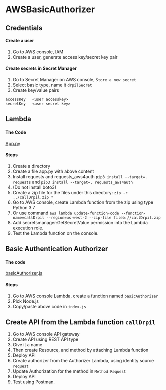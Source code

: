 # AWSBasicAuthorizer
## Credentials
#### Create a user
1. Go to AWS console, IAM
2. Create a user, generate access key/secret key pair

#### Create secrets in Secret Manager
1. Go to Secret Manager on AWS console, `Store a new secret`
2. Select basic type, name it `drpilSecret`
3. Create key/value pairs
```
accessKey	<user accesskey>
secretKey	<user secret key>
```

## Lambda
#### The Code
[App.py](app.py)

#### Steps
1. Create a directory
2. Create a file app.py with above content
3. Install requests and requests_aws4auth `pip3 install --target=. requests` and `pip3 install --target=. requests_aws4auth`
4. (Do not install boto3)
5. Create a zip file for the files under this directory: `zip -r ../callDrpil.zip *`
6. Go to AWS console, create Lambda function from the zip  using type Python 3.7
7. Or use command `aws lambda update-function-code --function-name=callDrpil --region=us-west-2 --zip-file fileb://callDrpil.zip`
8. Add secretsmanager:GetSecretValue permission into the Lambda execution role.
9. Test the Lambda function on the console.

## Basic Authentication Authorizer
#### The code
[basicAuthorizer.js](basicAuthorizer.js)

#### Steps
1. Go to AWS console Lambda, create a function named `basicAuthorizer`
2. Pick Node.js
3. Copy/paste above code in `index.js`

## Create API from the Lambda function `callDrpil`
1. Go to AWS console API gateway
2. Create API using REST API type
3. Give it a name
4. Then create Resource, and method by attaching Lambda function
5. Deploy API
6. Create authorizer from the Authorizer Lambda, using identity source `request`
7. Update Authorization for the method in `Method Request`
8. Deploy API
9. Test using Postman.




